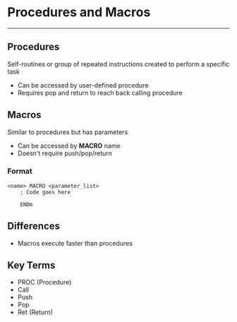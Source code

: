 # Procedures and Macros

---

## Procedures

Self-routines or group of repeated instructions created to perform a specific task
- Can be accessed by user-defined procedure
- Requires pop and return to reach back calling procedure

## Macros

Similar to procedures but has parameters
- Can be accessed by **MACRO** name
- Doesn't require push/pop/return

### Format

```
<name> MACRO <parameter_list>
    ; Code goes here

    ENDm
```

## Differences

- Macros execute faster than procedures 

## Key Terms

- PROC (Procedure)
- Call
- Push
- Pop
- Ret (Return)
